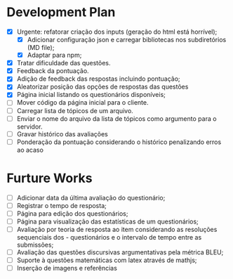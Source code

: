 
# Development Plan

- [x] Urgente: refatorar criação dos inputs (geração do html está horrível);
  - [x] Adicionar configuração json e carregar bibliotecas nos subdiretórios (MD file);
  - [x] Adaptar para npm;
- [x] Tratar dificuldade das questões.
- [x] Feedback da pontuação.
- [x] Adição de feedback das respostas incluindo pontuação;
- [x] Aleatorizar posição das opções de respostas das questões
- [x] Página inicial listando os questionários disponíveis;
- [ ] Mover código da página inicial para o cliente.
- [ ] Carregar lista de tópicos de um arquivo.
- [ ] Enviar o nome do arquivo da lista de tópicos como argumento para o servidor.
- [ ] Gravar histórico das avaliações
- [ ] Ponderação da pontuação considerando o histórico penalizando erros ao acaso

# Furture Works

- [ ] Adicionar data da última avaliação do questionário;
- [ ] Registrar o tempo de resposta;
- [ ] Página para edição dos questionários;
- [ ] Página para visualização das estatísticas de um questionários;
- [ ] Avaliação por teoria de resposta ao item considerando as resoluções sequenciais dos - questionários e o intervalo de tempo entre as submissões;
- [ ] Avaliação das questões discursivas argumentativas pela métrica BLEU;
- [ ] Suporte à questões matemáticas com latex através de mathjs;
- [ ] Inserção de imagens e referências
